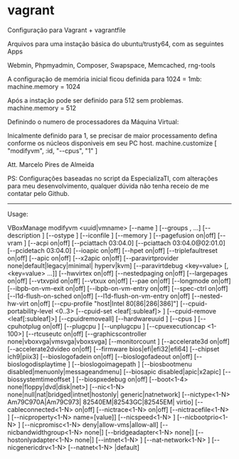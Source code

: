 # vagrant
Configuração para Vagrant + vagrantfile

Arquivos para uma instação básica do ubuntu/trusty64, com as seguintes Apps

Webmin,
Phpmyadmin,
Composer,
Swapspace,
Memcached,
rng-tools

A configuração de memória inicial ficou definida para 1024 = 1mb:
machine.memory = 1024

Após a instação pode ser definido para 512 sem problemas.
machine.memory = 512


Definindo o numero de processadores da Máquina Virtual:

Inicalmente definido para 1, se precisar de maior processamento defina conforme os núcleos disponiveis em seu PC host.
machine.customize [ "modifyvm", :id, "--cpus", "1" ]


Att.
Marcelo Pires de Almeida

PS: Configurações baseadas no script da EspecializaTI, com alterações para meu desenvolvimento, qualquer dúvida não tenha receio de me contatar pelo Github.



******************
Usage:

VBoxManage modifyvm         <uuid|vmname>
                            [--name <name>]
                            [--groups <group>, ...]
                            [--description <desc>]
                            [--ostype <ostype>]
                            [--iconfile <filename>]
                            [--memory <memorysize in MB>]
                            [--pagefusion on|off]
                            [--vram <vramsize in MB>]
                            [--acpi on|off]
                            [--pciattach 03:04.0]
                            [--pciattach 03:04.0@02:01.0]
                            [--pcidetach 03:04.0]
                            [--ioapic on|off]
                            [--hpet on|off]
                            [--triplefaultreset on|off]
                            [--apic on|off]
                            [--x2apic on|off]
                            [--paravirtprovider none|default|legacy|minimal|
                                                hyperv|kvm]
                            [--paravirtdebug <key=value> [,<key=value> ...]]
                            [--hwvirtex on|off]
                            [--nestedpaging on|off]
                            [--largepages on|off]
                            [--vtxvpid on|off]
                            [--vtxux on|off]
                            [--pae on|off]
                            [--longmode on|off]
                            [--ibpb-on-vm-exit on|off]
                            [--ibpb-on-vm-entry on|off]
                            [--spec-ctrl on|off]
                            [--l1d-flush-on-sched on|off]
                            [--l1d-flush-on-vm-entry on|off]
                            [--nested-hw-virt on|off]
                            [--cpu-profile "host|Intel 80[86|286|386]"]
                            [--cpuid-portability-level <0..3>
                            [--cpuid-set <leaf[:subleaf]> <eax> <ebx> <ecx> <edx>]
                            [--cpuid-remove <leaf[:subleaf]>]
                            [--cpuidremoveall]
                            [--hardwareuuid <uuid>]
                            [--cpus <number>]
                            [--cpuhotplug on|off]
                            [--plugcpu <id>]
                            [--unplugcpu <id>]
                            [--cpuexecutioncap <1-100>]
                            [--rtcuseutc on|off]
                            [--graphicscontroller none|vboxvga|vmsvga|vboxsvga]
                            [--monitorcount <number>]
                            [--accelerate3d on|off]
                            [--accelerate2dvideo on|off]
                            [--firmware bios|efi|efi32|efi64]
                            [--chipset ich9|piix3]
                            [--bioslogofadein on|off]
                            [--bioslogofadeout on|off]
                            [--bioslogodisplaytime <msec>]
                            [--bioslogoimagepath <imagepath>]
                            [--biosbootmenu disabled|menuonly|messageandmenu]
                            [--biosapic disabled|apic|x2apic]
                            [--biossystemtimeoffset <msec>]
                            [--biospxedebug on|off]
                            [--boot<1-4> none|floppy|dvd|disk|net>]
                            [--nic<1-N> none|null|nat|bridged|intnet|hostonly|
                                        generic|natnetwork]
                            [--nictype<1-N> Am79C970A|Am79C973|
                                            82540EM|82543GC|82545EM|
                                            virtio]
                            [--cableconnected<1-N> on|off]
                            [--nictrace<1-N> on|off]
                            [--nictracefile<1-N> <filename>]
                            [--nicproperty<1-N> name=[value]]
                            [--nicspeed<1-N> <kbps>]
                            [--nicbootprio<1-N> <priority>]
                            [--nicpromisc<1-N> deny|allow-vms|allow-all]
                            [--nicbandwidthgroup<1-N> none|<name>]
                            [--bridgeadapter<1-N> none|<devicename>]
                            [--hostonlyadapter<1-N> none|<devicename>]
                            [--intnet<1-N> <network name>]
                            [--nat-network<1-N> <network name>]
                            [--nicgenericdrv<1-N> <driver>
                            [--natnet<1-N> <network>|default]